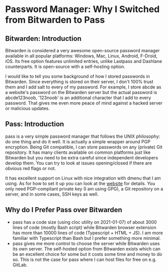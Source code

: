# Password Manager: Why I Switched from Bitwarden to Pass

## Bitwarden: Introduction

Bitwarden is considered a very awesome open-source password manager available in all popular platforms: Windows, Mac, Linux, Android, F-Droid, iOS. Its free option features unlimited entries, unlike Lastpass and Dashlane counterparts. It is open-source with a self-hosting option.

I would like to tell you some background of how I stored passwords in Bitwarden. Since everything is stored on their server, I don't 100% trust them and I add salt to every of my password. For example, I store abcde as a website's password on the Bitwarden server but the actual password is abcde123noob, '123noob' is an additional character that I add to every password. That gives me even more peace of mind against a hacked server or malicious updates.

## Pass: Introduction

pass is a very simple password manager that follows the UNIX philosophy: do one thing and do it well. It is actually a simple wrapper around PGP encryption. Being Git compatible, I can store passwords on any (private) Git repository. It has many clients available on common platforms just like Bitwarden but you need to be extra careful since independent developers develop them. You can try to look at issues opening/closed if there are obvious red flags or not.

It has excellent support on Linux with nice integration with dmenu that I am using. As for how to set it up you can look at the [website](https://www.passwordstore.org/) for details. You only need PGP-compliant private key (I am using GPG), a Git repository on a server, and in some cases, SSH keys as well.

## Why do I Prefer Pass over Bitwarden

- pass has a code size (using cloc utility on 2021-01-07) of about 3000 lines of code (mostly Bash script) while Bitwarden browser extension has more than 10000 lines of code (Typescript + HTML + JS). I am more familiar with Typescript than Bash but I prefer something more minimal.
- pass gives me more control to choose the server while Bitwarden uses its own server. The self-hosted option from Bitwarden exists which can be an excellent choice for some but it costs some time and money to do so. This is not the case for pass where I can host files for free on e.g. GitLab.
